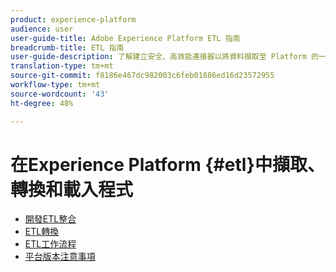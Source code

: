 ```yaml
---
product: experience-platform
audience: user
user-guide-title: Adobe Experience Platform ETL 指南
breadcrumb-title: ETL 指南
user-guide-description: 了解建立安全、高效能連接器以將資料擷取至 Platform 的一般步驟。
translation-type: tm+mt
source-git-commit: f8186e467dc982003c6feb01886ed16d23572955
workflow-type: tm+mt
source-wordcount: '43'
ht-degree: 48%

---
```



# 在Experience Platform {#etl}中擷取、轉換和載入程式

- [開發ETL整合](home.md)
- [ETL轉換](transformations.md)
- [ETL工作流程](workflow.md)
- [平台版本注意事項](https://www.adobe.com/go/platform-release-notes-en)